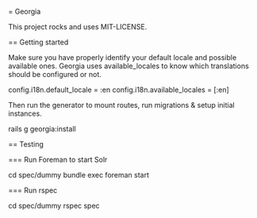= Georgia

This project rocks and uses MIT-LICENSE.

== Getting started

Make sure you have properly identify your default locale and possible available ones.
Georgia uses available_locales to know which translations should be configured or not.

  config.i18n.default_locale = :en
  config.i18n.available_locales = [:en]

Then run the generator to mount routes, run migrations & setup initial instances.

  rails g georgia:install

== Testing

=== Run Foreman to start Solr

  cd spec/dummy
  bundle exec foreman start

=== Run rspec

  cd spec/dummy
  rspec spec